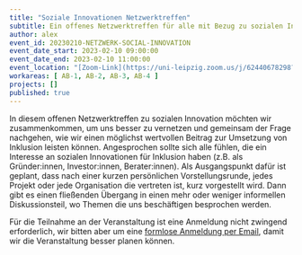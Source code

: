 ```yaml
---
title: "Soziale Innovationen Netzwerktreffen"
subtitle: Ein offenes Netzwerktreffen für alle mit Bezug zu sozialen Innovationen für Inklusion.
author: alex
event_id: 20230210-NETZWERK-SOCIAL-INNOVATION
event_date_start: 2023-02-10 09:00:00
event_date_end: 2023-02-10 11:00:00
event_location: "[Zoom-Link](https://uni-leipzig.zoom.us/j/62440678298?pwd=MmxucjBSejdlZEVacitCekVoNGMwQT09)"
workareas: [ AB-1, AB-2, AB-3, AB-4 ]
projects: []
published: true
---
```


In diesem offenen Netzwerktreffen zu sozialen Innovation möchten wir zusammenkommen, um uns besser zu vernetzen und gemeinsam der Frage nachgehen, wie wir einen möglichst wertvollen Beitrag zur Umsetzung von Inklusion leisten können. Angesprochen sollte sich alle fühlen, die ein Interesse an sozialen Innovationen für Inklusion haben (z.B. als Gründer:innen, Investor:innen, Berater:innen). Als Ausgangspunkt dafür ist geplant, dass nach einer kurzen persönlichen Vorstellungsrunde, jedes Projekt oder jede Organisation die vertreten ist, kurz vorgestellt wird. Dann gibt es einen fließenden Übergang in einen mehr oder weniger informellen Diskussionsteil, wo Themen die uns beschäftigen besprochen werden.

Für die Teilnahme an der Veranstaltung ist eine Anmeldung nicht zwingend erforderlich, wir bitten aber um eine [formlose Anmeldung per Email](mailto:sekretariat@inklusion.network), damit wir die Veranstaltung besser planen können. 